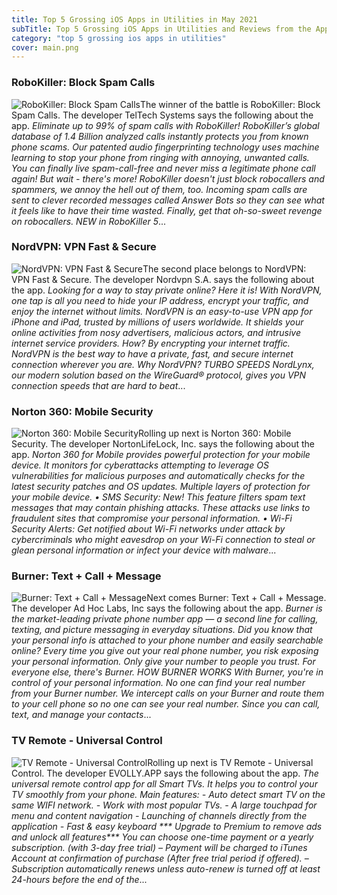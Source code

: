 ```yaml
---
title: Top 5 Grossing iOS Apps in Utilities in May 2021
subTitle: Top 5 Grossing iOS Apps in Utilities and Reviews from the AppStore in May 2021.
category: "top 5 grossing ios apps in utilities"
cover: main.png
---
```


### RoboKiller: Block Spam Calls

![RoboKiller: Block Spam Calls](https://is5-ssl.mzstatic.com/image/thumb/Purple125/v4/80/03/b9/8003b9e9-6f12-2cd3-f24a-9392b9a2ecad/BlueAppIcon-0-0-1x_U007emarketing-0-0-0-7-0-0-sRGB-0-0-0-GLES2_U002c0-512MB-85-220-0-0.png/100x100bb.png)The winner of the battle is RoboKiller: Block Spam Calls. The developer TelTech Systems says the following about the app. _Eliminate up to 99% of spam calls with RoboKiller! RoboKiller’s global database of 1.4 Billion analyzed calls instantly protects you from known phone scams. Our patented audio fingerprinting technology uses machine learning to stop your phone from ringing with annoying, unwanted calls. You can finally live spam-call-free and never miss a legitimate phone call again!  But wait - there's more! RoboKiller doesn't just block robocallers and spammers, we annoy the hell out of them, too. Incoming spam calls are sent to clever recorded messages called Answer Bots so they can see what it feels like to have their time wasted. Finally, get that oh-so-sweet revenge on robocallers.  NEW in RoboKiller 5_...

### NordVPN: VPN Fast & Secure

![NordVPN: VPN Fast & Secure](https://is1-ssl.mzstatic.com/image/thumb/Purple124/v4/85/d7/84/85d784d6-e01f-b5d0-9389-d9a6e16f2aeb/AppIcon-0-0-1x_U007emarketing-0-0-0-7-0-0-sRGB-0-0-0-GLES2_U002c0-512MB-85-220-0-0.png/100x100bb.png)The second place belongs to NordVPN: VPN Fast & Secure. The developer Nordvpn S.A. says the following about the app. _Looking for a way to stay private online? Here it is! With NordVPN, one tap is all you need to hide your IP address, encrypt your traffic, and enjoy the internet without limits.   NordVPN is an easy-to-use VPN app for iPhone and iPad, trusted by millions of users worldwide. It shields your online activities from nosy advertisers, malicious actors, and intrusive internet service providers. How? By encrypting your internet traffic.  NordVPN is the best way to have a private, fast, and secure internet connection wherever you are.   Why NordVPN?  TURBO SPEEDS NordLynx, our modern solution based on the WireGuard® protocol, gives you VPN connection speeds that are hard to beat_...

### Norton 360: Mobile Security

![Norton 360: Mobile Security](https://is1-ssl.mzstatic.com/image/thumb/Purple125/v4/f2/ec/e5/f2ece577-1136-0478-823e-375b55f8fc3f/AppIcon-0-0-1x_U007emarketing-0-0-0-7-0-0-sRGB-0-0-0-GLES2_U002c0-512MB-85-220-0-0.png/100x100bb.png)Rolling up next is Norton 360: Mobile Security. The developer NortonLifeLock, Inc. says the following about the app. _Norton 360 for Mobile provides powerful protection for your mobile device. It monitors for cyberattacks attempting to leverage OS vulnerabilities for malicious purposes and automatically checks for the latest security patches and OS updates. Multiple layers of protection for your mobile device.  • SMS Security: New! This feature filters spam text messages that may contain phishing attacks. These attacks use links to fraudulent sites that compromise your personal information.  • Wi-Fi Security Alerts: Get notified about Wi-Fi networks under attack by cybercriminals who might eavesdrop on your Wi-Fi connection to steal or glean personal information or infect your device with malware_...

### Burner: Text + Call + Message

![Burner: Text + Call + Message](https://is2-ssl.mzstatic.com/image/thumb/Purple115/v4/d1/e3/11/d1e3116f-fc76-15ad-7db7-7e8a8ec9a5cc/AppIcon-0-0-1x_U007emarketing-0-0-0-8-0-0-sRGB-0-0-0-GLES2_U002c0-512MB-85-220-0-0.png/100x100bb.png)Next comes Burner: Text + Call + Message. The developer Ad Hoc Labs, Inc says the following about the app. _Burner is the market-leading private phone number app — a second line for calling, texting, and picture messaging in everyday situations. Did you know that your personal info is attached to your phone number and easily searchable online? Every time you give out your real phone number, you risk exposing your personal information. Only give your number to people you trust. For everyone else, there's Burner.  HOW BURNER WORKS With Burner, you're in control of your personal information. No one can find your real number from your Burner number. We intercept calls on your Burner and route them to your cell phone so no one can see your real number. Since you can call, text, and manage your contacts_...

### TV Remote - Universal Control

![TV Remote - Universal Control](https://is4-ssl.mzstatic.com/image/thumb/Purple114/v4/ec/62/60/ec62601b-6e8c-a5d1-fcba-49458f2df9ca/AppIcon-0-0-1x_U007emarketing-0-0-0-7-0-0-sRGB-0-0-0-GLES2_U002c0-512MB-85-220-0-0.png/100x100bb.png)Rolling up next is TV Remote - Universal Control. The developer EVOLLY.APP says the following about the app. _The universal remote control app for all Smart TVs. It helps you to control your TV smoothly from your phone.  Main features: - Auto detect smart TV on the same WIFI network.  - Work with most popular TVs. - A large touchpad for menu and content navigation - Launching of channels directly from the application - Fast & easy keyboard  *** Upgrade to Premium to remove ads and unlock all features***  You can choose one-time payment or a yearly subscription. (with 3-day free trial)  – Payment will be charged to iTunes Account at confirmation of purchase (After free trial period if offered). – Subscription automatically renews unless auto-renew is turned off at least 24-hours before the end of the_...

